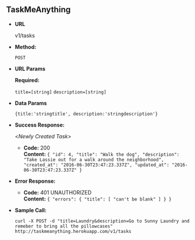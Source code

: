 **TaskMeAnything**
----

* **URL**

  v1/tasks


* **Method:**

  `POST`

*  **URL Params**

   **Required:**

   `title=[string]`
   `description=[string]`

* **Data Params**

  `{title:'stringtitle', description:'stringdescription'}`

* **Success Response:**

  <_Newly Created Task_>

  * **Code:** 200 <br />
    **Content:** `{
  "id": 4,
  "title": "Walk the dog",
  "description": "Take Lassie out for a walk around the neighborhood",
  "created_at": "2016-06-30T23:47:23.337Z",
  "updated_at": "2016-06-30T23:47:23.337Z"
}`

* **Error Response:**

  * **Code:** 401 UNAUTHORIZED <br />
    **Content:** `{
  "errors": {
    "title": [
      "can't be blank"
    ]
  }
}`


* **Sample Call:**

  `curl -X POST -d "title=Laundry&description=Go to Sunny Laundry and remeber to bring all the pillowcases" http://taskmeanything.herokuapp.com/v1/tasks
`
